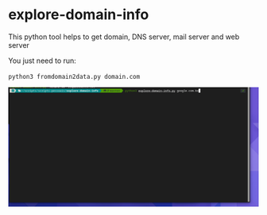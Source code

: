 # explore-domain-info
This python tool helps to get domain, DNS server, mail server and web server

You just need to run:

`python3 fromdomain2data.py domain.com`

![Demo - explore-domain-info ](https://github.com/antun3s/explore-domain-info/blob/master/example.gif?raw=true)
